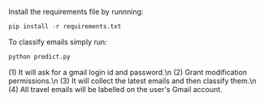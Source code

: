 Install the requirements file by runnning:
```python
pip install -r requirements.txt
```
To classify emails simply run: 
```python
python predict.py
```

(1) It will ask for a gmail login id and password.\n
(2) Grant modification permissions.\n
(3) It will collect the latest emails and then classify them.\n
(4) All travel emails will be labelled on the user's Gmail account.
